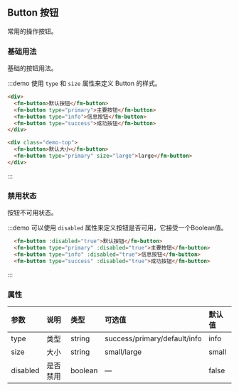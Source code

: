 <style>
  .demo-top {
    margin-top: 20px;
  }
</style>
## Button 按钮
常用的操作按钮。

### 基础用法

基础的按钮用法。

:::demo 使用 `type` 和 `size` 属性来定义 Button 的样式。

```html
<div>
  <fm-button>默认按钮</fm-button>
  <fm-button type="primary">主要按钮</fm-button>
  <fm-button type="info">信息按钮</fm-button>
  <fm-button type="success">成功按钮</fm-button>
</div>

<div class="demo-top">
  <fm-button>默认大小</fm-button>
  <fm-button type="primary" size="large">large</fm-button>
</div>
```
:::

### 禁用状态

按钮不可用状态。

:::demo 可以使用 `disabled` 属性来定义按钮是否可用，它接受一个Boolean值。

```html
  <fm-button :disabled="true">默认按钮</fm-button>
  <fm-button type="primary" :disabled="true">主要按钮</fm-button>
  <fm-button type="info" :disabled="true">信息按钮</fm-button>
  <fm-button type="success" :disabled="true">成功按钮</fm-button>
```
:::

### 属性
| 参数      | 说明          | 类型      | 可选值                           | 默认值  |
| :---------- | :-------------- | :---------- | :--------------------------------  | :-------- |
| type | 类型 | string | success/primary/default/info | info |
| size | 大小 | string | small/large | small |
| disabled | 是否禁用 | boolean | — | false |
